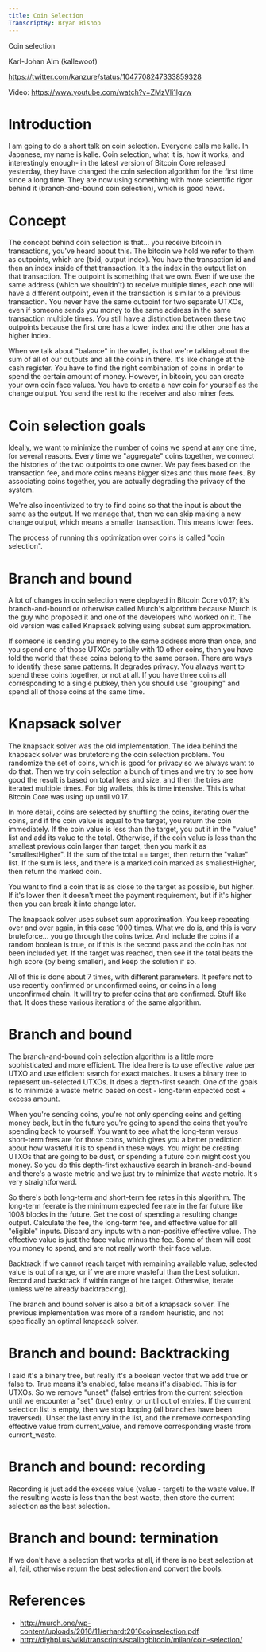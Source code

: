```yaml
---
title: Coin Selection
TranscriptBy: Bryan Bishop
---
```


Coin selection

Karl-Johan Alm (kallewoof)

<https://twitter.com/kanzure/status/1047708247333859328>

Video: <https://www.youtube.com/watch?v=ZMzVIi1lgyw>

# Introduction

I am going to do a short talk on coin selection. Everyone calls me kalle. In Japanese, my name is kalle. Coin selection, what it is, how it works, and interestingly enough- in the latest version of Bitcoin Core released yesterday, they have changed the coin selection algorithm for the first time since a long time. They are now using something with more scientific rigor behind it (branch-and-bound coin selection), which is good news.

# Concept

The concept behind coin selection is that... you receive bitcoin in transactions, you've heard about this. The bitcoin we hold we refer to them as outpoints, which are (txid, output index). You have the transaction id and then an index inside of that transaction. It's the index in the output list on that transaction. The outpoint is something that we own. Even if we use the same address (which we shouldn't) to receive multiple times, each one will have a different outpoint, even if the transaction is similar to a previous transaction. You never have the same outpoint for two separate UTXOs, even if someone sends you money to the same address in the same transaction multiple times. You still have a distinction between these two outpoints because the first one has a lower index and the other one has a higher index.

When we talk about "balance" in the wallet, is that we're talking about the sum of all of our outputs and all the coins in there. It's like change at the cash register. You have to find the right combination of coins in order to spend the certain amount of money. However, in bitcoin, you can create your own coin face values. You have to create a new coin for yourself as the change output. You send the rest to the receiver and also miner fees.

# Coin selection goals

Ideally, we want to minimize the number of coins we spend at any one time, for several reasons. Every time we "aggregate" coins together, we connect the histories of the two outpoints to one owner. We pay fees based on the transaction fee, and more coins means bigger sizes and thus more fees. By associating coins together, you are actually degrading the privacy of the system.

We're also incentivized to try to find coins so that the input is about the same as the output. If we manage that, then we can skip making a new change output, which means a smaller transaction. This means lower fees.

The process of running this optimization over coins is called "coin selection".

# Branch and bound

A lot of changes in coin selection were deployed in Bitcoin Core v0.17; it's branch-and-bound or otherwise called Murch's algorithm because Murch is the guy who proposed it and one of the developers who worked on it. The old version was called Knapsack solving using subset sum approximation.

If someone is sending you money to the same address more than once, and you spend one of those UTXOs partially with 10 other coins, then you have told the world that these coins belong to the same person. There are ways to identify these same patterns. It degrades privacy. You always want to spend these coins together, or not at all. If you have three coins all corresponding to a single pubkey, then you should use "grouping" and spend all of those coins at the same time.

# Knapsack solver

The knapsack solver was the old implementation. The idea behind the knapsack solver was bruteforcing the coin selection problem. You randomize the set of coins, which is good for privacy so we always want to do that. Then we try coin selection a bunch of times and we try to see how good the result is based on total fees and size, and then the tries are iterated multiple times. For big wallets, this is time intensive. This is what Bitcoin Core was using up until v0.17.

In more detail, coins are selected by shuffling the coins, iterating over the coins, and if the coin value is equal to the target, you return the coin immediately. If the coin value is less than the target, you put it in the "value" list and add its value to the total. Otherwise, if the coin value is less than the smallest previous coin larger than target, then you mark it as "smallestHigher". If the sum of the total == target, then return the "value" list. If the sum is less, and there is a marked coin marked as smallestHigher, then return the marked coin.

You want to find a coin that is as close to the target as possible, but higher. If it's lower then it doesn't meet the payment requirement, but if it's higher then you can break it into change later.

The knapsack solver uses subset sum approximation. You keep repeating over and over again, in this case 1000 times. What we do is, and this is very bruteforce... you go through the coins twice. And include the coins if a random boolean is true, or if this is the second pass and the coin has not been included yet. If the target was reached, then see if the total beats the high score (by being smaller), and keep the solution if so.

All of this is done about 7 times, with different parameters. It prefers not to use recently confirmed or unconfirmed coins, or coins in a long unconfirmed chain. It will try to prefer coins that are confirmed. Stuff like that. It does these various iterations of the same algorithm.

# Branch and bound

The branch-and-bound coin selection algorithm is a little more sophisticated and more efficient. The idea here is to use effective value per UTXO and use efficient search for exact matches. It uses a binary tree to represent un-selected UTXOs. It does a depth-first search. One of the goals is to minimize a waste metric based on cost - long-term expected cost + excess amount.

When you're sending coins, you're not only spending coins and getting money back, but in the future you're going to spend the coins that you're spending back to yourself. You want to see what the long-term versus short-term fees are for those coins, which gives you a better prediction about how wasteful it is to spend in these ways. You might be creating UTXOs that are going to be dust, or spending a future coin might cost you money. So you do this depth-first exhaustive search in branch-and-bound and there's a waste metric and we just try to minimize that waste metric. It's very straightforward.

So there's both long-term and short-term fee rates in this algorithm. The long-term feerate is the minimum expected fee rate in the far future like 1008 blocks in the future. Get the cost of spending a resulting change output. Calculate the fee, the long-term fee, and effective value for all "eligible" inputs. Discard any inputs with a non-positive effective value. The effective value is just the face value minus the fee. Some of them will cost you money to spend, and are not really worth their face value.

Backtrack if we cannot reach target with remaining available value, selected value is out of range, or if we are more wasteful than the best solution. Record and backtrack if within range of hte target. Otherwise, iterate (unless we're already backtracking).

The branch and bound solver is also a bit of a knapsack solver. The previous implementation was more of a random heuristic, and not specifically an optimal knapsack solver.

# Branch and bound: Backtracking

I said it's a binary tree, but really it's a boolean vector that we add true or false to. True means it's enabled, false means it's disabled. This is for UTXOs. So we remove "unset" (false) entries from the current selection until we encounter a "set" (true) entry, or until out of entries. If the current selection list is empty, then we stop looping (all branches have been traversed). Unset the last entry in the list, and the nremove corresponding effective value from current\_value, and remove corresponding waste from current\_waste.

# Branch and bound: recording

Recording is just add the excess value (value - target) to the waste value. If the resulting waste is less than the best waste, then store the current selection as the best selection.

# Branch and bound: termination

If we don't have a selection that works at all, if there is no best selection at all, fail, otherwise return the best selection and convert the bools.

# References

* <http://murch.one/wp-content/uploads/2016/11/erhardt2016coinselection.pdf>
* <http://diyhpl.us/wiki/transcripts/scalingbitcoin/milan/coin-selection/>
